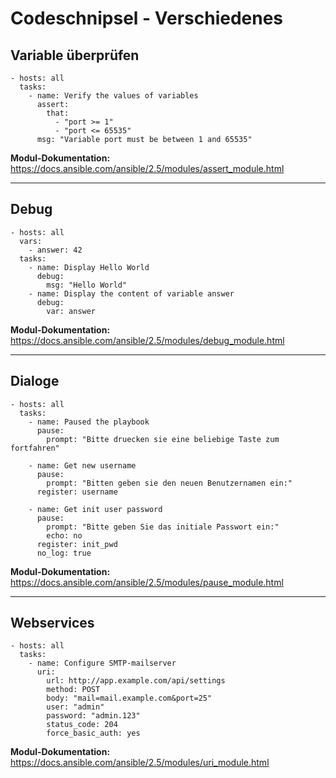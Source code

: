 # Codeschnipsel - Verschiedenes
## Variable überprüfen
```
- hosts: all
  tasks:
    - name: Verify the values of variables
      assert:
        that:
          - "port >= 1"
          - "port <= 65535"
      msg: "Variable port must be between 1 and 65535"
```
**Modul-Dokumentation:** https://docs.ansible.com/ansible/2.5/modules/assert_module.html

----------------------------

## Debug
```
- hosts: all
  vars:
    - answer: 42
  tasks:
    - name: Display Hello World
      debug:
        msg: "Hello World"
    - name: Display the content of variable answer
      debug:
        var: answer
```
**Modul-Dokumentation:** https://docs.ansible.com/ansible/2.5/modules/debug_module.html

----------------------------

## Dialoge
```
- hosts: all
  tasks:
    - name: Paused the playbook
      pause:
        prompt: "Bitte druecken sie eine beliebige Taste zum fortfahren"

    - name: Get new username
      pause:
        prompt: "Bitten geben sie den neuen Benutzernamen ein:"
      register: username

    - name: Get init user password
      pause:
        prompt: "Bitte geben Sie das initiale Passwort ein:"
        echo: no
      register: init_pwd
      no_log: true
```

**Modul-Dokumentation:** https://docs.ansible.com/ansible/2.5/modules/pause_module.html

----------------------------

## Webservices
```
- hosts: all
  tasks:
    - name: Configure SMTP-mailserver
      uri:
        url: http://app.example.com/api/settings
        method: POST
        body: "mail=mail.example.com&port=25"
        user: "admin"
        password: "admin.123"
        status_code: 204
        force_basic_auth: yes
```
**Modul-Dokumentation:** https://docs.ansible.com/ansible/2.5/modules/uri_module.html

